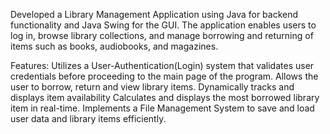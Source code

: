 Developed a Library Management Application using Java for backend functionality and Java Swing for the GUI.
The application enables users to log in, browse library collections, and manage borrowing and returning of items such as books, audiobooks, and magazines.

Features:
Utilizes a User-Authentication(Login) system that validates user credentials before proceeding to the main page of the program.
Allows the user to borrow, return and view library items.
Dynamically tracks and displays item availability 
Calculates and displays the most borrowed library item in real-time.
Implements a File Management System to save and load user data and library items efficiently.
